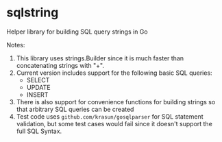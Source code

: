 # sqlstring
Helper library for building SQL query strings in Go

Notes:

1. This library uses strings.Builder since it is much faster than concatenating strings with "+".
1. Current version includes support for the following basic SQL queries:
    * SELECT
    * UPDATE
    * INSERT
1. There is also support for convenience functions for building strings so that arbitrary SQL queries can be created
1. Test code uses `github.com/krasun/gosqlparser` for SQL statement validation, but some test cases would fail since
   it doesn't support the full SQL Syntax.
